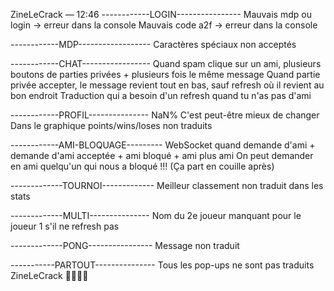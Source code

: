 
ZineLeCrack
 — 
12:46
------------LOGIN----------------
Mauvais mdp ou login -> erreur dans la console
Mauvais code a2f -> erreur dans la console

------------MDP------------------
Caractères spéciaux non acceptés

------------CHAT-----------------
Quand spam clique sur un ami, plusieurs boutons de parties privées + plusieurs fois le même message
Quand partie privée accepter, le message revient tout en bas, sauf refresh où il revient au bon endroit
Traduction qui a besoin d'un refresh quand tu n'as pas d'ami

------------PROFIL---------------
NaN% C'est peut-être mieux de changer
Dans le graphique points/wins/loses non traduits

------------AMI-BLOQUAGE---------
WebSocket quand demande d'ami + demande d'ami acceptée + ami bloqué + ami plus ami
On peut demander en ami quelqu'un qui nous a bloqué !!! (Ça part en couille après)

-------------TOURNOI-------------
Meilleur classement non traduit dans les stats

-------------MULTI---------------
Nom du 2e joueur manquant pour le joueur 1 s'il ne refresh pas

-------------PONG----------------
Message non traduit

-----------PARTOUT---------------
Tous les pop-ups ne sont pas traduits
﻿﻿﻿﻿﻿﻿﻿﻿﻿﻿﻿﻿﻿﻿﻿﻿﻿﻿﻿﻿﻿﻿﻿﻿﻿﻿﻿﻿﻿﻿﻿﻿﻿﻿﻿﻿﻿
ZineLeCrack
👍🏻👍🏻